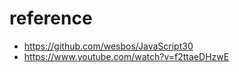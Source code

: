 # reference

* https://github.com/wesbos/JavaScript30
* https://www.youtube.com/watch?v=f2ttaeDHzwE


